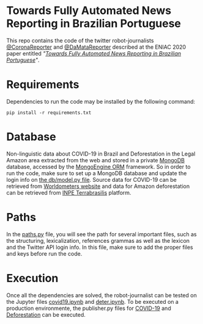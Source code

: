 # Towards Fully Automated News Reporting in Brazilian Portuguese

This repo contains the code of the twitter robot-journalists [@CoronaReporter](https://twitter.com/CoronaReporter) and [@DaMataReporter](https://twitter.com/DaMataReporter) described at the ENIAC 2020 paper entitled *"[Towards Fully Automated News Reporting in Brazilian Portuguese](https://doi.org/10.5753/eniac.2020.12158)"*.

# Requirements

Dependencies to run the code may be installed by the following command:

```
pip install -r requirements.txt
```

# Database

Non-linguistic data about COVID-19 in Brazil and Deforestation in the Legal Amazon area extracted from the web and stored in a private [MongoDB](https://www.mongodb.com/) database, accessed by the [MongoEngine ORM](http://mongoengine.org/) framework. So in order to run the code, make sure to set up a MongoDB database and update the login info on [the db/model.py file](https://github.com/BotsDoBem/DEMO_INPE_COVID/blob/master/db/model.py#L11). Source data for COVID-19 can be retrieved from [Worldometers website](https://www.worldometers.info/coronavirus/country/brazil/) and data for Amazon deforestation can be retrieved from [INPE Terrabrasilis](http://terrabrasilis.dpi.inpe.br/homologation/file-delivery/download/deter-amz/daily) platform.

# Paths

In the [paths.py](https://github.com/BotsDoBem/DEMO_INPE_COVID/blob/master/paths.py) file, you will see the path for several important files, such as the structuring, lexicalization, references grammas as well as the lexicon and the Twitter API login info. In this file, make sure to add the proper files and keys before run the code.

# Execution

Once all the dependencies are solved, the robot-journalist can be tested on the Jupyter files [covid19.ipynb](https://github.com/BotsDoBem/DEMO_INPE_COVID/blob/master/covid19.ipynb) and [deter.ipynb](https://github.com/BotsDoBem/DEMO_INPE_COVID/blob/master/deter.ipynb). To be executed on a production environmente, the publisher.py files for [COVID-19](https://github.com/BotsDoBem/DEMO_INPE_COVID/blob/master/covid19/publisher.py) and [Deforestation](https://github.com/BotsDoBem/DEMO_INPE_COVID/blob/master/inpe_deter/publisher.py) can be executed.
